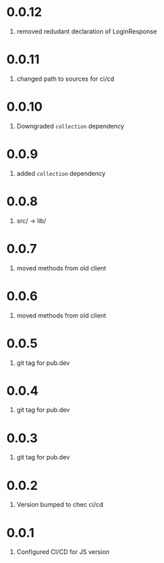 # 0.0.12
1. removed redudant declaration of LoginResponse

# 0.0.11
1. changed path to sources for ci/cd
 
# 0.0.10
1. Downgraded `collection` dependency

# 0.0.9
1. added `collection` dependency

# 0.0.8
1. src/ -> lib/

# 0.0.7
1. moved methods from old client

# 0.0.6
1. moved methods from old client

# 0.0.5
1. git tag for pub.dev

# 0.0.4
1. git tag for pub.dev

# 0.0.3
1. git tag for pub.dev

# 0.0.2
1. Version bumped to chec ci/cd

# 0.0.1
1. Configured CI/CD for JS version